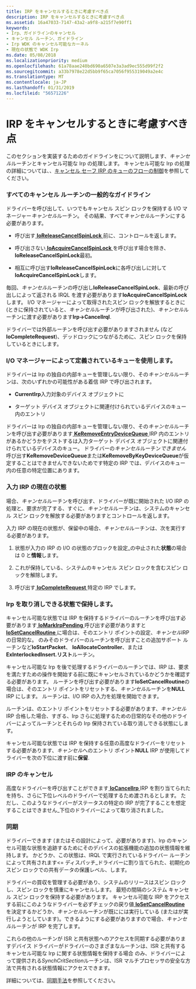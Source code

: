 ```yaml
---
title: IRP をキャンセルするときに考慮すべき点
description: IRP をキャンセルするときに考慮すべき点
ms.assetid: 16a47033-7147-43a2-a9f8-a215f7e90ff1
keywords:
- Irp、ガイドラインのキャンセル
- キャンセル ルーチン、ガイドライン
- Irp WDK のキャンセル可能なカーネル
- 現在の状態で WDK Irp
ms.date: 05/08/2018
ms.localizationpriority: medium
ms.openlocfilehash: 61a78aae240bd690a6507e3a3ad9ec555d99f2f2
ms.sourcegitcommit: a33b7978e22d5bb9f65ca7056f955319049a2e4c
ms.translationtype: MT
ms.contentlocale: ja-JP
ms.lasthandoff: 01/31/2019
ms.locfileid: "56571226"
---
```

# <a name="points-to-consider-when-canceling-irps"></a>IRP をキャンセルするときに考慮すべき点





このセクションを実装するためのガイドラインをについて説明します、*キャンセル*ルーチンとキャンセル可能な Irp の処理します。 キャンセル可能な Irp の処理の詳細については、、[キャンセル セーフ IRP のキューのフローの制御](https://go.microsoft.com/fwlink/p/?linkid=57844)を参照してください。

### <a name="general-guidelines-for-all-cancel-routines"></a>すべてのキャンセル ルーチンの一般的なガイドライン

ドライバーを呼び出して、いつでもキャンセル スピン ロックを保持する I/O マネージャー*キャンセル*ルーチン。 その結果、すべて*キャンセル*ルーチンにする必要があります。

-   呼び出す[ **IoReleaseCancelSpinLock** ](https://msdn.microsoft.com/library/windows/hardware/ff549550)前に、コントロールを返します。

-   呼び出さない[ **IoAcquireCancelSpinLock** ](https://msdn.microsoft.com/library/windows/hardware/ff548196)を呼び出す場合を除き、 **IoReleaseCancelSpinLock**最初。

-   相互に呼び出す**IoReleaseCancelSpinLock**に各呼び出しに対して**IoAcquireCancelSpinLock**します。

毎回、*キャンセル*ルーチンの呼び出し**IoReleaseCancelSpinLock**、最新の呼び出しによって返される IRQL を渡す必要があります**IoAcquireCancelSpinLock**します。 I/O マネージャーによって取得されたスピン ロックを解放するときに (ときに保持されていると、*キャンセル*ルーチンが呼び出された)、*キャンセル*ルーチンに渡す必要があります**Irp-&gt;CancelIrql**.

ドライバーでは外部ルーチンを呼び出す必要がありますされません (など**IoCompleteRequest**)、デッドロックにつながるために、スピン ロックを保持しているときにします。

### <a href="" id="using-the-queue-defined-by-the-i-o-manager-"></a>I/O マネージャーによって定義されているキューを使用します。

ドライバーは Irp の独自の内部キューを管理しない限り、その*キャンセル*ルーチンは、次のいずれかの可能性がある着信 IRP で呼び出されます。

-   **CurrentIrp**入力対象のデバイス オブジェクトに

-   ターゲット デバイス オブジェクトに関連付けられているデバイスのキュー内のエントリ

ドライバーは Irp の独自の内部キューを管理しない限り、その*キャンセル*ルーチンを呼び出す必要があります[ **KeRemoveEntryDeviceQueue** ](https://msdn.microsoft.com/library/windows/hardware/ff553163) IRP 内のエントリがあるかどうかをテストするは入力ターゲット デバイス オブジェクトに関連付けられているデバイスのキュー。 ドライバーの*キャンセル*ルーチン*できません*呼び出す**KeRemoveDeviceQueue**または**KeRemoveByKeyDeviceQueue**が仮定することはできませんできないためです特定の IRP では、デバイスのキュー内の任意の特定位置にあります。

### <a name="current-state-of-the-input-irp"></a>入力 IRP の現在の状態

場合、*キャンセル*ルーチンを呼び出す、ドライバーが既に開始された I/O IRP の処理と、要求が完了する、すぐに、*キャンセル*ルーチンは、システムのキャンセル スピン ロックを解放する必要がありますとコントロールを返します。

入力 IRP の現在の状態が、保留中の場合、*キャンセル*ルーチンは、次を実行する必要があります。

1.  状態が入力の IRP の I/O の状態のブロックを設定\_の中止された**状態**の場合は 0 と**情報**します。

2.  これが保持している、システムのキャンセル スピン ロックを含むスピン ロックを解除します。

3.  呼び出す[ **IoCompleteRequest** ](https://msdn.microsoft.com/library/windows/hardware/ff548343)特定の IRP でします。

### <a name="holding-irps-in-a-cancelable-state"></a>Irp を取り消しできる状態で保持します。

キャンセル可能な状態では IRP を保持するドライバーのルーチンを呼び出す必要があります[ **IoMarkIrpPending** ](https://msdn.microsoft.com/library/windows/hardware/ff549422)呼び出す必要がありますと[ **IoSetCancelRoutine** ](https://msdn.microsoft.com/library/windows/hardware/ff549674)に場合は、そのエントリ ポイントの設定、*キャンセル*IRP の日常的な。 のみそのドライバーのルーチンを呼び出すことの追加サポート ルーチンなど**IoStartPacket**、 **IoAllocateController**、または**ExInterlockedInsert.リスト**ルーチン。

キャンセル可能な Irp を後で処理するドライバーのルーチンでは、IRP は、要求を満たすための操作を開始する前に既にキャンセルされているかどうかを確認する必要があります。 ルーチンを呼び出す必要があります**IoSetCancelRoutine**の場合は、そのエントリ ポイントをリセットする、*キャンセル*ルーチンを**NULL** IRP にします。 ルーチンは、I/O IRP の入力を処理を開始できます。

ルーチンは、のエントリ ポイントをリセットする必要があります、*キャンセル*IRP 合格した場合、すぎる、Irp さらに処理するための日常的なその他のドライバーによってルーチンとそれらの Irp 保持されている取り消しできる状態にします。

キャンセル可能な状態では IRP を保持する任意の高度なドライバーをリセットする必要があります、*キャンセル*へのエントリ ポイント**NULL** IRP が使用してドライバーを次の下位に渡す前に**保留**.

### <a name="canceling-an-irp"></a>IRP のキャンセル

高度なドライバーを呼び出すことができます[ **IoCancelIrp** ](https://msdn.microsoft.com/library/windows/hardware/ff548338) IRP を割り当てられたを持ち、さらに下位レベルのドライバーで処理するため渡されるとします。 ただし、このようなドライバーがステータスの特定の IRP が完了することを想定することはできません\_下位のドライバーによって取り消されました。

### <a name="synchronization"></a>同期

ドライバーできます (またはその設計によって、必要があります)、Irp のキャンセル可能な状態を追跡するためにそのデバイスの拡張機能の追加の状態情報を維持します。 かどうか、この状態は、IRQL で実行されているドライバー ルーチンによって共有されます&lt;= ディスパッチ\_ドライバーに割り当てられた、初期化のスピン ロックでの共有データの保護レベル、します。

ドライバーの買収を管理する必要があり、システムのリリースはスピン ロックし、スピン ロックを慎重にキャンセルします。 最短の間隔のシステム キャンセル スピン ロックを保持する必要があります。 キャンセル可能な IRP をアクセスする前にこのようなドライバーを必ずチェックの戻り値[ **IoSetCancelRoutine** ](https://msdn.microsoft.com/library/windows/hardware/ff549674)を決定するかどうか、*キャンセル*ルーチンが既にには実行している (またはが実行しようとしています)。できるようにする必要がありますので場合、*キャンセル*ルーチンが IRP を完了します。

これらの他のルーチンが ISR と共有状態へのアクセスを同期する必要がありますデバイス ドライバーがドライバーのさまざまなルーチンは、ISR と共有するキャンセル可能な Irp に関する状態情報を保持する場合 のみ、ドライバーによって提供される*SynchCritSection*ルーチンは、ISR マルチプロセッサの安全な方法で共有される状態情報にアクセスできます。

詳細については、[同期手法](synchronization-techniques.md)を参照してください。

 

 




